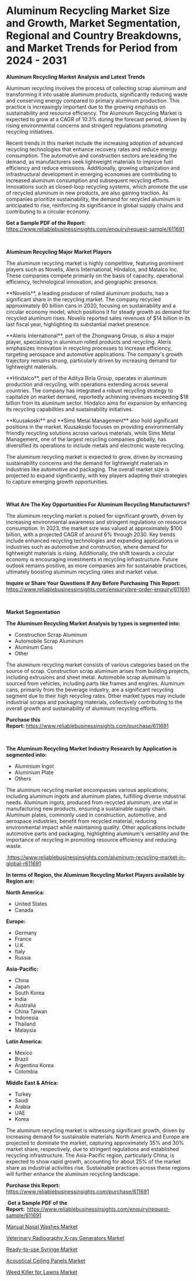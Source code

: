 <p><h1>Aluminum Recycling Market Size and Growth, Market Segmentation, Regional and Country Breakdowns, and Market Trends for Period from 2024 -  2031</h1></p><p><strong>Aluminum Recycling Market Analysis and Latest Trends</strong></p>
<p><p>Aluminum recycling involves the process of collecting scrap aluminum and transforming it into usable aluminum products, significantly reducing waste and conserving energy compared to primary aluminum production. This practice is increasingly important due to the growing emphasis on sustainability and resource efficiency. The Aluminum Recycling Market is expected to grow at a CAGR of 10.3% during the forecast period, driven by rising environmental concerns and stringent regulations promoting recycling initiatives. </p><p>Recent trends in this market include the increasing adoption of advanced recycling technologies that enhance recovery rates and reduce energy consumption. The automotive and construction sectors are leading the demand, as manufacturers seek lightweight materials to improve fuel efficiency and reduce emissions. Additionally, growing urbanization and infrastructural development in emerging economies are contributing to increased aluminum consumption and subsequent recycling efforts. Innovations such as closed-loop recycling systems, which promote the use of recycled aluminum in new products, are also gaining traction. As companies prioritize sustainability, the demand for recycled aluminum is anticipated to rise, reinforcing its significance in global supply chains and contributing to a circular economy.</p></p>
<p><strong>Get a Sample PDF of the Report:&nbsp;</strong> <a href="https://www.reliablebusinessinsights.com/enquiry/request-sample/611691?utm_campaign=39&utm_medium=2&utm_source=Github&utm_content=ia&utm_term=09112024&utm_id=aluminum-recycling">https://www.reliablebusinessinsights.com/enquiry/request-sample/611691</a></p>
<p>&nbsp;</p>
<p><strong>Aluminum Recycling Major Market Players</strong></p>
<p><p>The aluminum recycling market is highly competitive, featuring prominent players such as Novelis, Aleris International, Hindalco, and Matalco Inc. These companies compete primarily on the basis of capacity, operational efficiency, technological innovation, and geographic presence.</p><p>**Novelis**, a leading producer of rolled aluminum products, has a significant share in the recycling market. The company recycled approximately 80 billion cans in 2020, focusing on sustainability and a circular economy model, which positions it for steady growth as demand for recycled aluminum rises. Novelis reported sales revenues of $14 billion in its last fiscal year, highlighting its substantial market presence.</p><p>**Aleris International**, part of the Zhongwang Group, is also a major player, specializing in aluminum rolled products and recycling. Aleris emphasizes innovation in recycling processes to increase efficiency, targeting aerospace and automotive applications. The company's growth trajectory remains strong, particularly driven by increasing demand for lightweight materials.</p><p>**Hindalco**, part of the Aditya Birla Group, operates in aluminum production and recycling, with operations extending across several countries. The company has integrated a robust recycling strategy to capitalize on market demand, reportedly achieving revenues exceeding $18 billion from its aluminum sector. Hindalco aims for expansion by enhancing its recycling capabilities and sustainability initiatives.</p><p>**Kuusakoski** and **Sims Metal Management** also hold significant positions in the market. Kuusakoski focuses on providing environmentally friendly recycling solutions across various materials, while Sims Metal Management, one of the largest recycling companies globally, has diversified its operations to include metals and electronic waste recycling.</p><p>The aluminum recycling market is expected to grow, driven by increasing sustainability concerns and the demand for lightweight materials in industries like automotive and packaging. The overall market size is projected to expand significantly, with key players adapting their strategies to capture emerging growth opportunities.</p></p>
<p>&nbsp;</p>
<p><strong>What Are The Key Opportunities For Aluminum Recycling Manufacturers?</strong></p>
<p><p>The aluminum recycling market is poised for significant growth, driven by increasing environmental awareness and stringent regulations on resource consumption. In 2023, the market size was valued at approximately $100 billion, with a projected CAGR of around 6% through 2030. Key trends include enhanced recycling technologies and expanding applications in industries such as automotive and construction, where demand for lightweight materials is rising. Additionally, the shift towards a circular economy is encouraging investments in recycling infrastructure. Future outlook remains positive, as more companies aim for sustainable practices, ultimately boosting aluminum recycling rates and market value.</p></p>
<p><strong>Inquire or Share Your Questions If Any Before Purchasing This Report:</strong> <a href="https://www.reliablebusinessinsights.com/enquiry/pre-order-enquiry/611691?utm_campaign=39&utm_medium=2&utm_source=Github&utm_content=ia&utm_term=09112024&utm_id=aluminum-recycling">https://www.reliablebusinessinsights.com/enquiry/pre-order-enquiry/611691</a></p>
<p>&nbsp;</p>
<p><strong>Market Segmentation</strong></p>
<p><strong>The Aluminum Recycling Market Analysis by types is segmented into:</strong></p>
<p><ul><li>Construction Scrap Aluminum</li><li>Automobile Scrap Aluminum</li><li>Aluminum Cans</li><li>Other</li></ul></p>
<p><p>The aluminum recycling market consists of various categories based on the source of scrap. Construction scrap aluminum arises from building projects, including extrusions and sheet metal. Automobile scrap aluminum is sourced from vehicles, including parts like frames and engines. Aluminum cans, primarily from the beverage industry, are a significant recycling segment due to their high recycling rates. Other market types may include industrial scraps and packaging materials, collectively contributing to the overall growth and sustainability of aluminum recycling efforts.</p></p>
<p><strong>Purchase this Report:&nbsp;</strong><a href="https://www.reliablebusinessinsights.com/purchase/611691?utm_campaign=39&utm_medium=2&utm_source=Github&utm_content=ia&utm_term=09112024&utm_id=aluminum-recycling">https://www.reliablebusinessinsights.com/purchase/611691</a></p>
<p>&nbsp;</p>
<p><strong>The Aluminum Recycling Market Industry Research by Application is segmented into:</strong></p>
<p><ul><li>Aluminium Ingot</li><li>Aluminium Plate</li><li>Others</li></ul></p>
<p><p>The aluminum recycling market encompasses various applications, including aluminum ingots and aluminum plates, fulfilling diverse industrial needs. Aluminum ingots, produced from recycled aluminum, are vital in manufacturing new products, ensuring a sustainable supply chain. Aluminum plates, commonly used in construction, automotive, and aerospace industries, benefit from recycled material, reducing environmental impact while maintaining quality. Other applications include automotive parts and packaging, highlighting aluminum's versatility and the importance of recycling in promoting resource efficiency and reducing waste.</p></p>
<p><a href="https://www.reliablebusinessinsights.com/aluminum-recycling-market-in-global-r611691?utm_campaign=39&utm_medium=2&utm_source=Github&utm_content=ia&utm_term=09112024&utm_id=aluminum-recycling">&nbsp;https://www.reliablebusinessinsights.com/aluminum-recycling-market-in-global-r611691</a></p>
<p><strong>In terms of Region, the Aluminum Recycling Market Players available by Region are:</strong></p>
<p>
    <p> <strong> North America: </strong>
        <ul>
            <li>United States</li>
            <li>Canada</li>
        </ul>
        </p> 
    <p> <strong> Europe: </strong>
        <ul>
            <li>Germany</li>
            <li>France</li>
            <li>U.K.</li>
            <li>Italy</li>
            <li>Russia</li>
        </ul>
        </p> 
    <p> <strong> Asia-Pacific: </strong>
        <ul>
            <li>China</li>
            <li>Japan</li>
            <li>South Korea</li>
            <li>India</li>
            <li>Australia</li>
            <li>China Taiwan</li>
            <li>Indonesia</li>
            <li>Thailand</li>
            <li>Malaysia</li>
        </ul>
        </p> 
    <p> <strong> Latin America: </strong>
        <ul>
            <li>Mexico</li>
            <li>Brazil</li>
            <li>Argentina Korea</li>
            <li>Colombia</li>
        </ul>
        </p> 
    <p> <strong> Middle East & Africa: </strong>
        <ul>
            <li>Turkey</li>
            <li>Saudi</li>
            <li>Arabia</li>
            <li>UAE</li>
            <li>Korea</li>
        </ul>
    </p>
    </p>
<p><p>The aluminum recycling market is witnessing significant growth, driven by increasing demand for sustainable materials. North America and Europe are projected to dominate the market, capturing approximately 35% and 30% market share, respectively, due to stringent regulations and established recycling infrastructure. The Asia-Pacific region, particularly China, is expected to show rapid growth, accounting for about 25% of the market share as industrial activities rise. Sustainable practices across these regions will further enhance the aluminum recycling landscape.</p></p>
<p><strong>Purchase this Report: </strong><a href="https://www.reliablebusinessinsights.com/purchase/611691?utm_campaign=39&utm_medium=2&utm_source=Github&utm_content=ia&utm_term=09112024&utm_id=aluminum-recycling">https://www.reliablebusinessinsights.com/purchase/611691</a></p>
<p>&nbsp;<strong>Get a Sample PDF of the Report:&nbsp;&nbsp;</strong><a href="https://www.reliablebusinessinsights.com/enquiry/request-sample/611691?utm_campaign=39&utm_medium=2&utm_source=Github&utm_content=ia&utm_term=09112024&utm_id=aluminum-recycling">https://www.reliablebusinessinsights.com/enquiry/request-sample/611691</a></p>
<p><strong></strong></p>
<p><p><a href="https://issuu.com/reportprime-2/docs/manual-nasal-washes-market-size-203_e89aa68928d561?utm_campaign=39&utm_medium=2&utm_source=Github&utm_content=ia&utm_term=09112024&utm_id=aluminum-recycling">Manual Nasal Washes Market</a></p><p><a href="https://issuu.com/reportprime-2/docs/veterinary-radiography-x-ray-genera_0b8ee9a06ae7c8?utm_campaign=39&utm_medium=2&utm_source=Github&utm_content=ia&utm_term=09112024&utm_id=aluminum-recycling">Veterinary Radiography X-ray Generators Market</a></p><p><a href="https://issuu.com/reportprime-2/docs/ready-to-use-syringe-market-size-20_696c1c8e30b919?utm_campaign=39&utm_medium=2&utm_source=Github&utm_content=ia&utm_term=09112024&utm_id=aluminum-recycling">Ready-to-use Syringe Market</a></p><p><a href="https://github.com/elseludvikoh/Market-Research-Report-List-1/blob/main/acoustical-ceiling-panels-market.md?utm_campaign=39&utm_medium=2&utm_source=Github&utm_content=ia&utm_term=09112024&utm_id=aluminum-recycling">Acoustical Ceiling Panels Market</a></p><p><a href="https://github.com/ibbiechinotit/Market-Research-Report-List-1/blob/main/weed-killer-for-lawns-market.md?utm_campaign=39&utm_medium=2&utm_source=Github&utm_content=ia&utm_term=09112024&utm_id=aluminum-recycling">Weed Killer for Lawns Market</a></p></p>